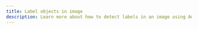 ```yaml
---
title: Label objects in image
description: Learn more about how to detect labels in an image using Amplify. For example you can detect if an image has objects such as chairs, desks etc.
---
```


<inline-fragment platform="js" src="~/lib/predictions/fragments/js/label-image.md"></inline-fragment>
<inline-fragment platform="ios" src="~/lib/predictions/fragments/ios/label-image.md"></inline-fragment>